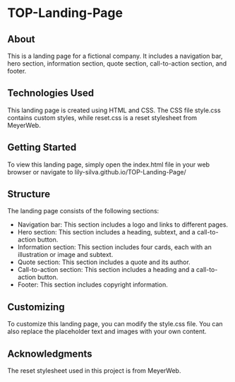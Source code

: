 # TOP-Landing-Page

## About

This is a landing page for a fictional company. It includes a navigation bar, hero section, information section, quote section, call-to-action section, and footer.

## Technologies Used

This landing page is created using HTML and CSS. The CSS file style.css contains custom styles, while reset.css is a reset stylesheet from MeyerWeb.

## Getting Started

To view this landing page, simply open the index.html file in your web browser or navigate to lily-silva.github.io/TOP-Landing-Page/

## Structure

The landing page consists of the following sections:

- Navigation bar: This section includes a logo and links to different pages.
- Hero section: This section includes a heading, subtext, and a call-to-action button.
- Information section: This section includes four cards, each with an illustration or image and subtext.
- Quote section: This section includes a quote and its author.
- Call-to-action section: This section includes a heading and a call-to-action button.
- Footer: This section includes copyright information.

## Customizing

To customize this landing page, you can modify the style.css file. You can also replace the placeholder text and images with your own content.

## Acknowledgments

The reset stylesheet used in this project is from MeyerWeb.

